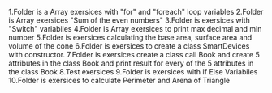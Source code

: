 1.Folder is a Array exersices with "for" and "foreach" loop variables
2.Folder is Array exersices "Sum of the even numbers"
3.Folder is exersices with "Switch" variabiles
4.Folder is Array exersices to print  max decimal and min number
5.Folder is exersices calculating the base area, surface area and volume of the cone
6.Folder is exersices to create a class SmartDevices with constructor.
7.Folder is exersices create a class call Book and create 5 attributes in the class Book and print result for every of the 5 attributes in the class Book
8.Test exersices
9.Folder is exersices with If Else Variabiles
10.Folder is exersices to calculate Perimeter and Arena of Triangle



